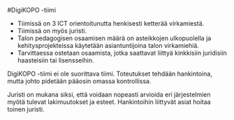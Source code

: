 #DigiKOPO -tiimi

* Tiimissä on 3 ICT orientoitunutta henkisesti ketterää virkamiestä.
* Tiimissä on myös juristi. 
* Talon pedagogisen osaamisen määrä on asteikkojen ulkopuolella ja kehitysprojekteissa käytetään asiantuntijoina talon virkamiehiä.
* Tarvittaessa ostetaan osaamista, jotka saattavat liittyä kinkkisiin juridisiin haasteisiin tai lisensseihin. 

DigiKOPO -tiimi ei ole suorittava tiimi. Toteutukset tehdään hankintoina, mutta johto pidetään pääosin omassa kontrollissa. 

Juristi on mukana siksi, että voidaan nopeasti arvioida eri järjestelmien myötä tulevat lakimuutokset ja esteet. Hankintoihin liittyvät asiat hoitaa toinen juristi. 
